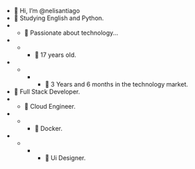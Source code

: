 - 👋 Hi, I’m @nelisantiago
- 🌱 Studying English and Python.
- - 🌱 Passionate about technology...
- - - 🌱 17 years old.
- - - - 🌱 3 Years and 6 months in the technology market.
- 💞️ Full Stack Developer.
- - 💞️ Cloud Engineer.
- - - 💞️ Docker.
- - - - 💞️ Ui Designer.

<!---
nelisantiago/nelisantiago is a ✨ special ✨ repository because its `README.md` (this file) appears on your GitHub profile.
You can click the Preview link to take a look at your changes.
--->
